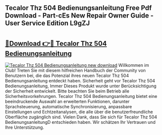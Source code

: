 ## Tecalor Thz 504 Bedienungsanleitung Free Pdf Download - Part-cEs New Repair Owner Guide - User Service Edition L9gZJ

# <h2><a href="http://df22qz.blite.top/?on=Tecalor+Thz+504+Bedienungsanleitung">🔗Download 👉🔴 Tecalor Thz 504 Bedienungsanleitung</a></h2>

[![Tecalor Thz 504 Bedienungsanleitung new download](https://i.imgur.com/lujVjoI.png)](http://df22qz.blite.top/?on=Tecalor+Thz+504+Bedienungsanleitung)
Willkommen im Club! Treten Sie mit diesem hilfreichen Handbuch der Community von Benutzern bei, die das Potenzial ihres neuen Tecalor Thz 504 Bedienungsanleitung entdeckt haben. Sicherheit geht vor Tecalor Thz 504 Bedienungsanleitung, Immer Dieses Produkt wurde unter Berücksichtigung der Sicherheit entwickelt. Bitte beachten Sie beim Betrieb alle Sicherheitsvorkehrungen. Tecalor Thz 504 Bedienungsanleitung bietet eine beeindruckende Auswahl an erweiterten Funktionen, darunter Sprachsteuerung, automatische Synchronisierung, anpassbare Einstellungen und Echtzeitanalysen, die alle über die benutzerfreundliche Oberfläche zugänglich sind. Vielen Dank, dass Sie sich für Tecalor Thz 504 BedienungsanleitungD entschieden haben. Wir schätzen Ihr Vertrauen und Ihre Unterstützung.
